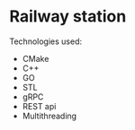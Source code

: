 <h1>Railway station</h1>
<p1>Technologies used:</p1>
<ul>
    <li>CMake</li>
    <li>C++</li>
    <li>GO</li>
    <li>STL</li>
    <li>gRPC</li>
    <li>REST api</li>
    <li>Multithreading</li>
    
</ul>